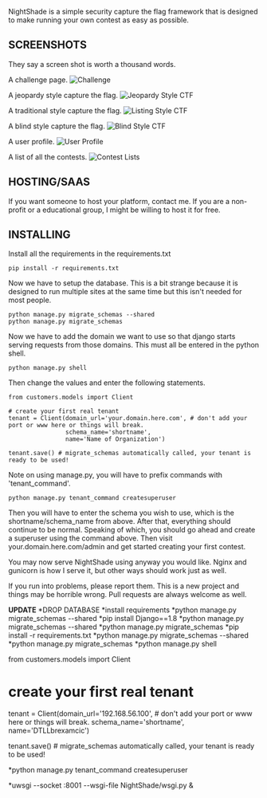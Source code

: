 NightShade is a simple security capture the flag framework that is designed to make running your own contest as easy as possible. 

SCREENSHOTS
-----------

They say a screen shot is worth a thousand words.

A challenge page.
![Challenge](https://github.com/UnrealAkama/NightShade/raw/master/screenshots/challenge.png)

A jeopardy style capture the flag.
![Jeopardy Style CTF](https://github.com/UnrealAkama/NightShade/raw/master/screenshots/jeopardy_style_ctf.png)

A traditional style capture the flag.
![Listing Style CTF](https://github.com/UnrealAkama/NightShade/raw/master/screenshots/listing_style_ctf.png)

A blind style capture the flag.
![Blind Style CTF](https://github.com/UnrealAkama/NightShade/raw/master/screenshots/blind_style_ctf.png)

A user profile.
![User Profile](https://github.com/UnrealAkama/NightShade/raw/master/screenshots/user_profile.png)

A list of all the contests.
![Contest Lists](https://github.com/UnrealAkama/NightShade/raw/master/screenshots/contest_lists.png)


HOSTING/SAAS
------------

If you want someone to host your platform, contact me. If you are a non-profit or a educational group, I might be willing to host it for free.

INSTALLING
----------

Install all the requirements in the requirements.txt

    pip install -r requirements.txt

Now we have to setup the database. This is a bit strange because it is designed to run multiple sites at the same time but this isn't needed for most people.

    python manage.py migrate_schemas --shared
    python manage.py migrate_schemas

Now we have to add the domain we want to use so that django starts serving requests from those domains. This must all be entered in the python shell.

    python manage.py shell

Then change the values and enter the following statements.

    from customers.models import Client

    # create your first real tenant
    tenant = Client(domain_url='your.domain.here.com', # don't add your port or www here or things will break.
                    schema_name='shortname',
                    name='Name of Organization')

    tenant.save() # migrate_schemas automatically called, your tenant is ready to be used!

Note on using manage.py, you will have to prefix commands with 'tenant_command'.

    python manage.py tenant_command createsuperuser

Then you will have to enter the schema you wish to use, which is the shortname/schema_name from above. After that, everything should continue to be normal. 
Speaking of which, you should go ahead and create a superuser using the command above. Then visit your.domain.here.com/admin and get started creating your first contest.

You may now serve NightShade using anyway you would like. Nginx and gunicorn is how I serve it, but other ways should work just as well.

If you run into problems, please report them. This is a new project and things may be horrible wrong. Pull requests are always welcome as well.



**UPDATE**
*DROP DATABASE
*install requirements
*python manage.py migrate_schemas --shared
*pip install Django==1.8
*python manage.py migrate_schemas --shared
*python manage.py migrate_schemas
*pip install -r requirements.txt
*python manage.py migrate_schemas --shared
*python manage.py migrate_schemas
*python manage.py shell

from customers.models import Client

# create your first real tenant
tenant = Client(domain_url='192.168.56.100', # don't add your port or www here or things will break.
                schema_name='shortname',
                name='DTLLbrexamcic')

tenant.save() # migrate_schemas automatically called, your tenant is ready to be used!

*python manage.py tenant_command createsuperuser

*uwsgi --socket :8001 --wsgi-file NightShade/wsgi.py &
